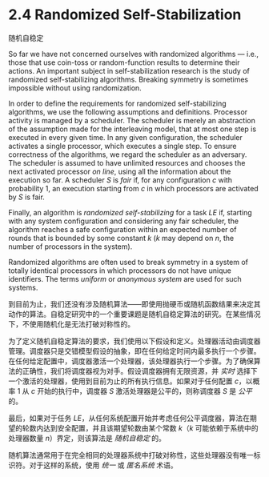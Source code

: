 # 2.4 Randomized Self-Stabilization

随机自稳定

So far we have not concerned ourselves with randomized algorithms — i.e., those that use coin-toss or random-function results to determine their actions. An important subject in self-stabilization research is the study of randomized self-stabilizing algorithms. Breaking symmetry is sometimes impossible without using randomization.

In order to define the requirements for randomized self-stabilizing algorithms, we use the following assumptions and definitions. Processor activity is managed by a scheduler. The scheduler is merely an abstraction of the assumption made for the interleaving model, that at most one step is executed in every given time. In any given configuration, the scheduler activates a single processor, which executes a single step. To ensure correctness of the algorithms, we regard the scheduler as an adversary. The scheduler is assumed to have unlimited resources and chooses the next activated processor *on line*, using all the information about the execution so far. A scheduler $S$ is *fair* if, for any configuration $c$ with probability 1, an execution starting from $c$ in which processors are activated by $S$ is fair.

Finally, an algorithm is *randomized self-stabilizing* for a task $LE$ if, starting with any system configuration and considering any fair scheduler, the algorithm reaches a safe configuration within an expected number of rounds that is bounded by some constant $k$ ($k$ may depend on $n$, the number of processors in the system).

Randomized algorithms are often used to break symmetry in a system of totally identical processors in which processors do not have unique identifiers. The terms *uniform* or *anonymous system* are used for such systems.

到目前为止，我们还没有涉及随机算法——即使用抛硬币或随机函数结果来决定其动作的算法。自稳定研究中的一个重要课题是随机自稳定算法的研究。在某些情况下，不使用随机化是无法打破对称性的。

为了定义随机自稳定算法的要求，我们使用以下假设和定义。处理器活动由调度器管理。调度器只是交错模型假设的抽象，即在任何给定时间内最多执行一个步骤。在任何给定配置中，调度器激活一个处理器，该处理器执行一个步骤。为了确保算法的正确性，我们将调度器视为对手。假设调度器拥有无限资源，并 *实时* 选择下一个激活的处理器，使用到目前为止的所有执行信息。如果对于任何配置 $c$，以概率 1 从 $c$ 开始的执行中，调度器 $S$ 激活处理器是公平的，则称调度器 $S$ 是 *公平* 的。

最后，如果对于任务 $LE$，从任何系统配置开始并考虑任何公平调度器，算法在期望的轮数内达到安全配置，并且该期望轮数由某个常数 $k$（$k$ 可能依赖于系统中的处理器数量 $n$）界定，则该算法是 *随机自稳定* 的。

随机算法通常用于在完全相同的处理器系统中打破对称性，这些处理器没有唯一标识符。对于这样的系统，使用 *统一* 或 *匿名系统* 术语。
